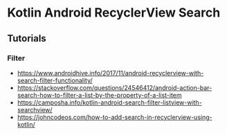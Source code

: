 # Kotlin Android RecyclerView Search

## Tutorials

### Filter

- https://www.androidhive.info/2017/11/android-recyclerview-with-search-filter-functionality/
- https://stackoverflow.com/questions/24546412/android-action-bar-search-how-to-filter-a-list-by-the-property-of-a-list-item
- https://camposha.info/kotlin-android-search-filter-listview-with-searchview/
- https://johncodeos.com/how-to-add-search-in-recyclerview-using-kotlin/
